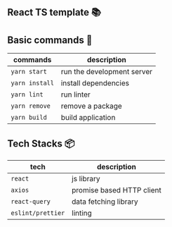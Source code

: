 ## React TS template :books:

## Basic commands :wrench:

| commands       | description                |
| -------------- | -------------------------- |
| `yarn start`   | run the development server |
| `yarn install` | install dependencies       |
| `yarn lint`    | run linter                 |
| `yarn remove`  | remove a package           |
| `yarn build`   | build application          |

## Tech Stacks :package:

| tech              | description               |
| ----------------- | ------------------------- |
| `react`           | js library                |
| `axios`           | promise based HTTP client |
| `react-query`     | data fetching library     |
| `eslint/prettier` | linting                   |

